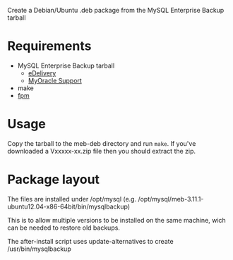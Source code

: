 Create a Debian/Ubuntu .deb package from the MySQL Enterprise Backup tarball

Requirements
============

* MySQL Enterprise Backup tarball
  * [eDelivery](https://edelivery.oracle.com)
  * [MyOracle Support](https://support.oracle.com)
* make
* [fpm](https://github.com/jordansissel/fpm)

Usage
=====

Copy the tarball to the meb-deb directory and run `make`. If you've
downloaded a Vxxxxx-xx.zip file then you should extract the zip.

Package layout
==============

The files are installed under /opt/mysql (e.g. /opt/mysql/meb-3.11.1-ubuntu12.04-x86-64bit/bin/mysqlbackup)

This is to allow multiple versions to be installed on the same machine,
wich can be needed to restore old backups.

The after-install script uses update-alternatives to create /usr/bin/mysqlbackup
